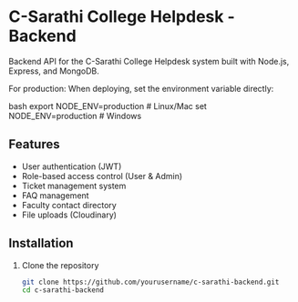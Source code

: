 # C-Sarathi College Helpdesk - Backend

Backend API for the C-Sarathi College Helpdesk system built with Node.js, Express, and MongoDB.


For production:
When deploying, set the environment variable directly:

bash
export NODE_ENV=production  # Linux/Mac
set NODE_ENV=production    # Windows

## Features

- User authentication (JWT)
- Role-based access control (User & Admin)
- Ticket management system
- FAQ management
- Faculty contact directory
- File uploads (Cloudinary)

## Installation

1. Clone the repository
   ```bash
   git clone https://github.com/yourusername/c-sarathi-backend.git
   cd c-sarathi-backend